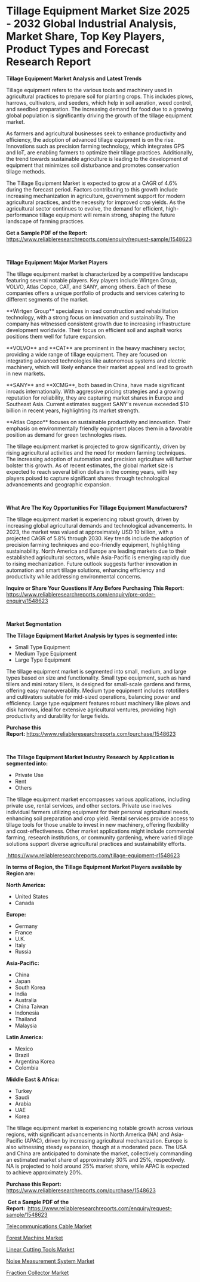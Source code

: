 <p><h1>Tillage Equipment Market Size 2025 - 2032 Global Industrial Analysis, Market Share, Top Key Players, Product Types and Forecast Research Report</h1></p><p><strong>Tillage Equipment Market Analysis and Latest Trends</strong></p>
<p><p>Tillage equipment refers to the various tools and machinery used in agricultural practices to prepare soil for planting crops. This includes plows, harrows, cultivators, and seeders, which help in soil aeration, weed control, and seedbed preparation. The increasing demand for food due to a growing global population is significantly driving the growth of the tillage equipment market. </p><p>As farmers and agricultural businesses seek to enhance productivity and efficiency, the adoption of advanced tillage equipment is on the rise. Innovations such as precision farming technology, which integrates GPS and IoT, are enabling farmers to optimize their tillage practices. Additionally, the trend towards sustainable agriculture is leading to the development of equipment that minimizes soil disturbance and promotes conservation tillage methods.</p><p>The Tillage Equipment Market is expected to grow at a CAGR of 4.6% during the forecast period. Factors contributing to this growth include increasing mechanization in agriculture, government support for modern agricultural practices, and the necessity for improved crop yields. As the agricultural sector continues to evolve, the demand for efficient, high-performance tillage equipment will remain strong, shaping the future landscape of farming practices.</p></p>
<p><strong>Get a Sample PDF of the Report:&nbsp;</strong> <a href="https://www.reliableresearchreports.com/enquiry/request-sample/1548623?utm_campaign=9&utm_medium=2&utm_source=Github&utm_content=ia&utm_term=20022025&utm_id=tillage-equipment">https://www.reliableresearchreports.com/enquiry/request-sample/1548623</a></p>
<p>&nbsp;</p>
<p><strong>Tillage Equipment Major Market Players</strong></p>
<p><p>The tillage equipment market is characterized by a competitive landscape featuring several notable players. Key players include Wirtgen Group, VOLVO, Atlas Copco, CAT, and SANY, among others. Each of these companies offers a unique portfolio of products and services catering to different segments of the market.</p><p>**Wirtgen Group** specializes in road construction and rehabilitation technology, with a strong focus on innovation and sustainability. The company has witnessed consistent growth due to increasing infrastructure development worldwide. Their focus on efficient soil and asphalt works positions them well for future expansion.</p><p>**VOLVO** and **CAT** are prominent in the heavy machinery sector, providing a wide range of tillage equipment. They are focused on integrating advanced technologies like autonomous systems and electric machinery, which will likely enhance their market appeal and lead to growth in new markets.</p><p>**SANY** and **XCMG**, both based in China, have made significant inroads internationally. With aggressive pricing strategies and a growing reputation for reliability, they are capturing market shares in Europe and Southeast Asia. Current estimates suggest SANY's revenue exceeded $10 billion in recent years, highlighting its market strength.</p><p>**Atlas Copco** focuses on sustainable productivity and innovation. Their emphasis on environmentally friendly equipment places them in a favorable position as demand for green technologies rises.</p><p>The tillage equipment market is projected to grow significantly, driven by rising agricultural activities and the need for modern farming techniques. The increasing adoption of automation and precision agriculture will further bolster this growth. As of recent estimates, the global market size is expected to reach several billion dollars in the coming years, with key players poised to capture significant shares through technological advancements and geographic expansion.</p></p>
<p>&nbsp;</p>
<p><strong>What Are The Key Opportunities For Tillage Equipment Manufacturers?</strong></p>
<p><p>The tillage equipment market is experiencing robust growth, driven by increasing global agricultural demands and technological advancements. In 2023, the market was valued at approximately USD 10 billion, with a projected CAGR of 5.8% through 2030. Key trends include the adoption of precision farming techniques and eco-friendly equipment, highlighting sustainability. North America and Europe are leading markets due to their established agricultural sectors, while Asia-Pacific is emerging rapidly due to rising mechanization. Future outlook suggests further innovation in automation and smart tillage solutions, enhancing efficiency and productivity while addressing environmental concerns.</p></p>
<p><strong>Inquire or Share Your Questions If Any Before Purchasing This Report:</strong> <a href="https://www.reliableresearchreports.com/enquiry/pre-order-enquiry/1548623?utm_campaign=9&utm_medium=2&utm_source=Github&utm_content=ia&utm_term=20022025&utm_id=tillage-equipment">https://www.reliableresearchreports.com/enquiry/pre-order-enquiry/1548623</a></p>
<p>&nbsp;</p>
<p><strong>Market Segmentation</strong></p>
<p><strong>The Tillage Equipment Market Analysis by types is segmented into:</strong></p>
<p><ul><li>Small Type Equipment</li><li>Medium Type Equipment</li><li>Large Type Equipment</li></ul></p>
<p><p>The tillage equipment market is segmented into small, medium, and large types based on size and functionality. Small type equipment, such as hand tillers and mini rotary tillers, is designed for small-scale gardens and farms, offering easy maneuverability. Medium type equipment includes rototillers and cultivators suitable for mid-sized operations, balancing power and efficiency. Large type equipment features robust machinery like plows and disk harrows, ideal for extensive agricultural ventures, providing high productivity and durability for large fields.</p></p>
<p><strong>Purchase this Report:&nbsp;</strong><a href="https://www.reliableresearchreports.com/purchase/1548623?utm_campaign=9&utm_medium=2&utm_source=Github&utm_content=ia&utm_term=20022025&utm_id=tillage-equipment">https://www.reliableresearchreports.com/purchase/1548623</a></p>
<p>&nbsp;</p>
<p><strong>The Tillage Equipment Market Industry Research by Application is segmented into:</strong></p>
<p><ul><li>Private Use</li><li>Rent</li><li>Others</li></ul></p>
<p><p>The tillage equipment market encompasses various applications, including private use, rental services, and other sectors. Private use involves individual farmers utilizing equipment for their personal agricultural needs, enhancing soil preparation and crop yield. Rental services provide access to tillage tools for those unable to invest in new machinery, offering flexibility and cost-effectiveness. Other market applications might include commercial farming, research institutions, or community gardening, where varied tillage solutions support diverse agricultural practices and sustainability efforts.</p></p>
<p><a href="https://www.reliableresearchreports.com/tillage-equipment-r1548623?utm_campaign=9&utm_medium=2&utm_source=Github&utm_content=ia&utm_term=20022025&utm_id=tillage-equipment">&nbsp;https://www.reliableresearchreports.com/tillage-equipment-r1548623</a></p>
<p><strong>In terms of Region, the Tillage Equipment Market Players available by Region are:</strong></p>
<p>
    <p> <strong> North America: </strong>
        <ul>
            <li>United States</li>
            <li>Canada</li>
        </ul>
        </p> 
    <p> <strong> Europe: </strong>
        <ul>
            <li>Germany</li>
            <li>France</li>
            <li>U.K.</li>
            <li>Italy</li>
            <li>Russia</li>
        </ul>
        </p> 
    <p> <strong> Asia-Pacific: </strong>
        <ul>
            <li>China</li>
            <li>Japan</li>
            <li>South Korea</li>
            <li>India</li>
            <li>Australia</li>
            <li>China Taiwan</li>
            <li>Indonesia</li>
            <li>Thailand</li>
            <li>Malaysia</li>
        </ul>
        </p> 
    <p> <strong> Latin America: </strong>
        <ul>
            <li>Mexico</li>
            <li>Brazil</li>
            <li>Argentina Korea</li>
            <li>Colombia</li>
        </ul>
        </p> 
    <p> <strong> Middle East & Africa: </strong>
        <ul>
            <li>Turkey</li>
            <li>Saudi</li>
            <li>Arabia</li>
            <li>UAE</li>
            <li>Korea</li>
        </ul>
    </p>
    </p>
<p><p>The tillage equipment market is experiencing notable growth across various regions, with significant advancements in North America (NA) and Asia-Pacific (APAC), driven by increasing agricultural mechanization. Europe is also witnessing steady expansion, though at a moderated pace. The USA and China are anticipated to dominate the market, collectively commanding an estimated market share of approximately 30% and 25%, respectively. NA is projected to hold around 25% market share, while APAC is expected to achieve approximately 20%.</p></p>
<p><strong>Purchase this Report: </strong><a href="https://www.reliableresearchreports.com/purchase/1548623?utm_campaign=9&utm_medium=2&utm_source=Github&utm_content=ia&utm_term=20022025&utm_id=tillage-equipment">https://www.reliableresearchreports.com/purchase/1548623</a></p>
<p>&nbsp;<strong>Get a Sample PDF of the Report:&nbsp;&nbsp;</strong><a href="https://www.reliableresearchreports.com/enquiry/request-sample/1548623?utm_campaign=9&utm_medium=2&utm_source=Github&utm_content=ia&utm_term=20022025&utm_id=tillage-equipment">https://www.reliableresearchreports.com/enquiry/request-sample/1548623</a></p>
<p><strong></strong></p>
<p><p><a href="https://github.com/savannabyun726/Market-Research-Report-List-1/blob/main/telecommunications-cable-market.md?utm_campaign=9&utm_medium=2&utm_source=Github&utm_content=ia&utm_term=20022025&utm_id=tillage-equipment">Telecommunications Cable Market</a></p><p><a href="https://github.com/buqjavesora/Market-Research-Report-List-1/blob/main/forest-machine-market.md?utm_campaign=9&utm_medium=2&utm_source=Github&utm_content=ia&utm_term=20022025&utm_id=tillage-equipment">Forest Machine Market</a></p><p><a href="https://github.com/vilolakoreni/Market-Research-Report-List-1/blob/main/linear-cutting-tools-market.md?utm_campaign=9&utm_medium=2&utm_source=Github&utm_content=ia&utm_term=20022025&utm_id=tillage-equipment">Linear Cutting Tools Market</a></p><p><a href="https://github.com/iwciasylvya/Market-Research-Report-List-1/blob/main/noise-measurement-system-market.md?utm_campaign=9&utm_medium=2&utm_source=Github&utm_content=ia&utm_term=20022025&utm_id=tillage-equipment">Noise Measurement System Market</a></p><p><a href="https://github.com/organophelia8282/Market-Research-Report-List-1/blob/main/fraction-collector-market.md?utm_campaign=9&utm_medium=2&utm_source=Github&utm_content=ia&utm_term=20022025&utm_id=tillage-equipment">Fraction Collector Market</a></p></p>